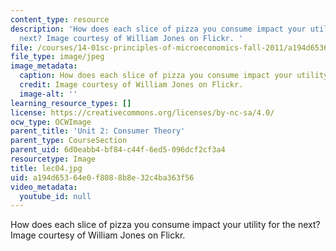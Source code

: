 ```yaml
---
content_type: resource
description: 'How does each slice of pizza you consume impact your utility for the
  next? Image courtesy of William Jones on Flickr. '
file: /courses/14-01sc-principles-of-microeconomics-fall-2011/a194d65364e0f8088b8e32c4ba363f56_lec04.jpg
file_type: image/jpeg
image_metadata:
  caption: How does each slice of pizza you consume impact your utility for the next?
  credit: Image courtesy of William Jones on Flickr.
  image-alt: ''
learning_resource_types: []
license: https://creativecommons.org/licenses/by-nc-sa/4.0/
ocw_type: OCWImage
parent_title: 'Unit 2: Consumer Theory'
parent_type: CourseSection
parent_uid: 6d0eabb4-bf84-c44f-6ed5-096dcf2cf3a4
resourcetype: Image
title: lec04.jpg
uid: a194d653-64e0-f808-8b8e-32c4ba363f56
video_metadata:
  youtube_id: null
---
```

How does each slice of pizza you consume impact your utility for the next? Image courtesy of William Jones on Flickr. 